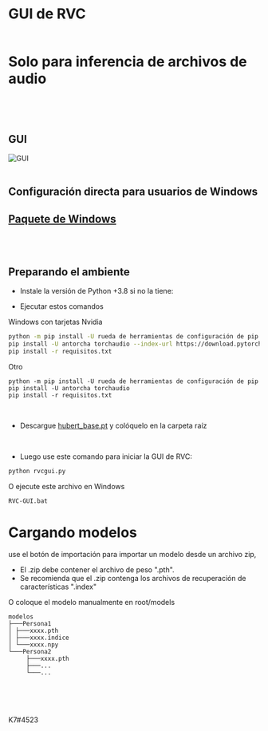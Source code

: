 <div alinear="centro">

<h1>GUI de RVC<br><br>
  
Solo para inferencia de archivos de audio

   <br>

  

</div>

  

 

  
## GUI

![GUI](https://github.com/Tiger14n/RVC-GUI/raw/main/docs/GUI.JPG)
  <br><br>
  
## Configuración directa para usuarios de Windows
## [Paquete de Windows](https://github.com/Tiger14n/RVC-GUI/releases/tag/Windows-pkg)
  
<br><br>
## Preparando el ambiente


* Instale la versión de Python +3.8 si no la tiene:

* Ejecutar estos comandos

Windows con tarjetas Nvidia
```bash
python -m pip install -U rueda de herramientas de configuración de pip
pip install -U antorcha torchaudio --index-url https://download.pytorch.org/whl/cu118
pip install -r requisitos.txt
```
Otro
```
python -m pip install -U rueda de herramientas de configuración de pip
pip install -U antorcha torchaudio
pip install -r requisitos.txt
```
<br>

* Descargue [hubert_base.pt](https://huggingface.co/lj1995/VoiceConversionWebUI/resolve/main/hubert_base.pt/) y colóquelo en la carpeta raíz

<br>
 
* Luego use este comando para iniciar la GUI de RVC:
```bash
python rvcgui.py
```
O ejecute este archivo en Windows
```
RVC-GUI.bat
```

# Cargando modelos
use el botón de importación para importar un modelo desde un archivo zip,
* El .zip debe contener el archivo de peso ".pth".
* Se recomienda que el .zip contenga los archivos de recuperación de características ".index"

O coloque el modelo manualmente en root/models
```
modelos
├───Persona1
│ ├───xxxx.pth
│ ├───xxxx.índice
│ └───xxxx.npy
└───Persona2
     ├───xxxx.pth
     ├───...
     └───...
````
<br>


<br>

<br>

K7#4523


